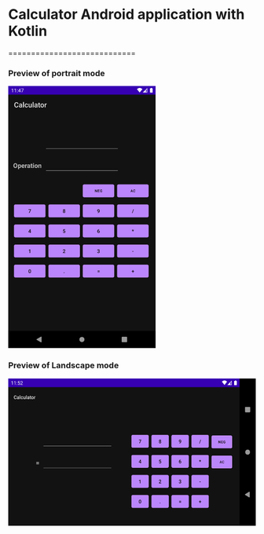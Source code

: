 # Calculator Android application with Kotlin 

============================
### Preview of portrait mode
<img src="app/src/main/res/drawable/screenshot_1.png" width="300"> 

### Preview of Landscape mode
<img src="app/src/main/res/drawable/screenshot_2.png" height="300">
